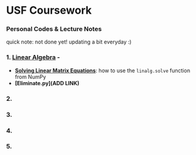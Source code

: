 # USF Coursework

### Personal Codes & Lecture Notes

quick note: not done yet! updating a bit everyday :)

### 1. [Linear Algebra](https://github.com/t2liu/usf_personal/tree/master/linearalgebra) -
- **[Solving Linear Matrix Equations](https://github.com/t2liu/usf_personal/blob/master/linearalgebra/linalg.solve.py)**: how to use the `linalg.solve` function from NumPy
- **[Eliminate.py](ADD LINK)**

### 2. 

### 3.

### 4.

### 5.